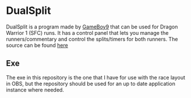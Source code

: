 # DualSplit

DualSplit is a program made by [GameBoy9][GameBoy9] that can be used for Dragon
Warrior 1 (SFC) runs. It has a control panel that lets you manage the
runners/commentary and control the splits/timers for both runners. The source
can be found [here][GameBoy9 Repo]

## Exe

The exe in this repository is the one that I have for use with the race layout
in OBS, but the repository should be used for an up to date application
instance where needed.

[GameBoy9]: https://www.twitch.tv/gameboyf9
[GameBoy9 Repo]: https://github.com/gameboy9/DualSplit